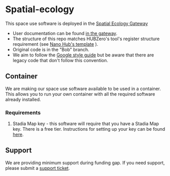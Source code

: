 # Spatial-ecology
This space use software is deployed in the [Spatial Ecology Gateway](https://uccommunityhub.hubzero.org/groups/spaceuseecology)

* User documentation can be found [in the gateway](https://uccommunityhub.hubzero.org/groups/spaceuseecology/space-use-estimator-doc).
* The structure of this repo matches HUBZero's tool's register structure
requirement (see [Nano Hub's template](https://github.com/nanohub-apps/hubtooljupytertemplate) ).
* Original code is in the "Bob" branch.
* We aim to follow the [Google style guide](https://google.github.io/styleguide/Rguide.html) but be aware that there are legacy code that don't follow this convention. 

## Container
We are making our space use software available to be used in a container. This allows you to run your own container with all the required software already installed.

### Requirements
1. Stadia Map key - this software will require that you have a Stadia Map key. There is a free tier. Instructions for setting up your key can be found [here](https://docs.stadiamaps.com/authentication/#api-keys).

## Support
We are providing minimum support during funding gap.  If you need support, please submit a [support ticket](https://uccommunityhub.hubzero.org/support). 
